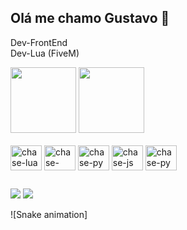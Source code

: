 ## Olá me chamo Gustavo 👋 

Dev-FrontEnd <br>
Dev-Lua (FiveM)
<div style="display:inline_block">
<img height="105em" width="auto" src="https://github-readme-stats.vercel.app/api?username=chaseg-dev&show_icons=true&theme=tokyonight"/>
<img height="105em" width="auto" src="https://github-readme-stats.vercel.app/api/top-langs/?username=chaseg-dev&theme=tokyonight"/>
</div>
<div style="display:inline_block"><br>
<img align="center" alt="chase-lua" height="40" width="50" src="https://cdn.jsdelivr.net/gh/devicons/devicon@latest/icons/lua/lua-original.svg" />
<img align="center" alt="chase-html" height="40" width="50" src="https://cdn.jsdelivr.net/gh/devicons/devicon@latest/icons/html5/html5-original.svg" />
<img align="center" alt="chase-py" height="40" width="50" src="https://cdn.jsdelivr.net/gh/devicons/devicon@latest/icons/css3/css3-original.svg" />
<img align="center" alt="chase-js" height="40" width="50" src="https://cdn.jsdelivr.net/gh/devicons/devicon@latest/icons/javascript/javascript-original.svg" />
<img align="center" alt="chase-py" height="40" width="50" src="https://cdn.jsdelivr.net/gh/devicons/devicon@latest/icons/python/python-original.svg" />
</div>

##
<div>
<a href="#" target="_blank"><img src="https://img.shields.io/badge/Discord-7289DA?style=for-the-badge&logo=discord&logoColor=white"/></a>
<a href="#" target="_blank"><img src="https://img.shields.io/badge/WhatsApp-25D366?style=for-the-badge&logo=whatsapp&logoColor=white"/></a>
</div>

![Snake animation]
